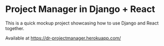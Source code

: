 # Project Manager in Django + React

This is a quick mockup project showcasing how to use Django and React together.

Available at https://dr-projectmanager.herokuapp.com/
